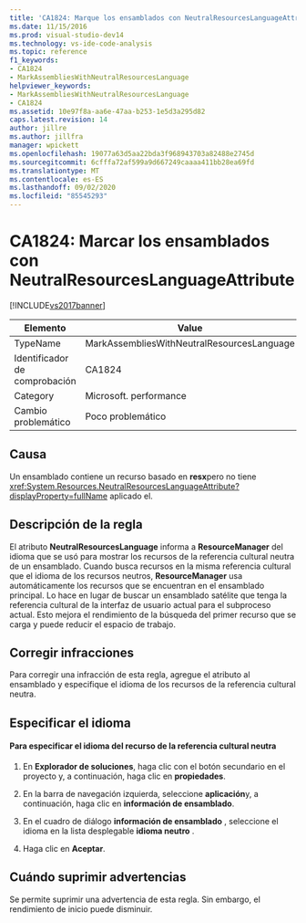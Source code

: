 ```yaml
---
title: 'CA1824: Marque los ensamblados con NeutralResourcesLanguageAttribute | Microsoft Docs'
ms.date: 11/15/2016
ms.prod: visual-studio-dev14
ms.technology: vs-ide-code-analysis
ms.topic: reference
f1_keywords:
- CA1824
- MarkAssembliesWithNeutralResourcesLanguage
helpviewer_keywords:
- MarkAssembliesWithNeutralResourcesLanguage
- CA1824
ms.assetid: 10e97f8a-aa6e-47aa-b253-1e5d3a295d82
caps.latest.revision: 14
author: jillre
ms.author: jillfra
manager: wpickett
ms.openlocfilehash: 19077a63d5aa22bda3f968943703a82488e2745d
ms.sourcegitcommit: 6cfffa72af599a9d667249caaaa411bb28ea69fd
ms.translationtype: MT
ms.contentlocale: es-ES
ms.lasthandoff: 09/02/2020
ms.locfileid: "85545293"
---
```

# <a name="ca1824-mark-assemblies-with-neutralresourceslanguageattribute"></a>CA1824: Marcar los ensamblados con NeutralResourcesLanguageAttribute
[!INCLUDE[vs2017banner](../includes/vs2017banner.md)]

|Elemento|Value|
|-|-|
|TypeName|MarkAssembliesWithNeutralResourcesLanguage|
|Identificador de comprobación|CA1824|
|Category|Microsoft. performance|
|Cambio problemático|Poco problemático|

## <a name="cause"></a>Causa
 Un ensamblado contiene un recurso basado en **resx**pero no tiene <xref:System.Resources.NeutralResourcesLanguageAttribute?displayProperty=fullName> aplicado el.

## <a name="rule-description"></a>Descripción de la regla
 El atributo **NeutralResourcesLanguage** informa a **ResourceManager** del idioma que se usó para mostrar los recursos de la referencia cultural neutra de un ensamblado. Cuando busca recursos en la misma referencia cultural que el idioma de los recursos neutros, **ResourceManager** usa automáticamente los recursos que se encuentran en el ensamblado principal. Lo hace en lugar de buscar un ensamblado satélite que tenga la referencia cultural de la interfaz de usuario actual para el subproceso actual. Esto mejora el rendimiento de la búsqueda del primer recurso que se carga y puede reducir el espacio de trabajo.

## <a name="fixing-violations"></a>Corregir infracciones
 Para corregir una infracción de esta regla, agregue el atributo al ensamblado y especifique el idioma de los recursos de la referencia cultural neutra.

## <a name="specifying-the-language"></a>Especificar el idioma

#### <a name="to-specify-the-language-of-the-resource-of-the-neutral-culture"></a>Para especificar el idioma del recurso de la referencia cultural neutra

1. En **Explorador de soluciones**, haga clic con el botón secundario en el proyecto y, a continuación, haga clic en **propiedades**.

2. En la barra de navegación izquierda, seleccione **aplicación**y, a continuación, haga clic en **información de ensamblado**.

3. En el cuadro de diálogo **información de ensamblado** , seleccione el idioma en la lista desplegable **idioma neutro** .

4. Haga clic en **Aceptar**.

## <a name="when-to-suppress-warnings"></a>Cuándo suprimir advertencias
 Se permite suprimir una advertencia de esta regla. Sin embargo, el rendimiento de inicio puede disminuir.
